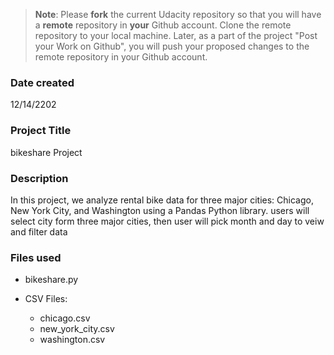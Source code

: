 >**Note**: Please **fork** the current Udacity repository so that you will have a **remote** repository in **your** Github account. Clone the remote repository to your local machine. Later, as a part of the project "Post your Work on Github", you will push your proposed changes to the remote repository in your Github account.

### Date created
12/14/2202
### Project Title
bikeshare Project 

### Description
In this project, we analyze rental bike data for three major cities: Chicago, New York City, and Washington using a Pandas Python library.
 users will select city form three major cities, then user will pick month and day to veiw and filter data


### Files used
- bikeshare.py 

- CSV Files:
    - chicago.csv
    - new_york_city.csv 
    - washington.csv

